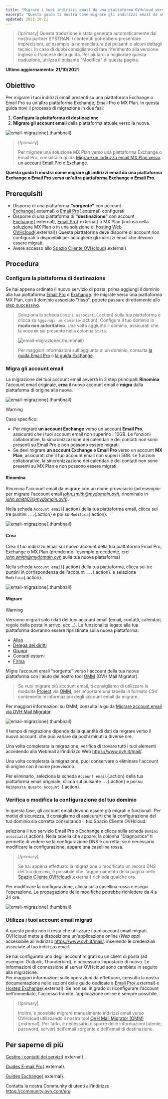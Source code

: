 ```yaml
---
title: "Migrare i tuoi indirizzi email da una piattaforma OVHcloud verso un'altra"
excerpt: "Questa guida ti mostra come migrare gli indirizzi email da una piattaforma Exchange o Email Pro verso un'altra piattaforma Exchange, Email Pro o MX Plan"
updated: 2021-10-21
---
```


> [!primary]
> Questa traduzione è stata generata automaticamente dal nostro partner SYSTRAN. I contenuti potrebbero presentare imprecisioni, ad esempio la nomenclatura dei pulsanti o alcuni dettagli tecnici. In caso di dubbi consigliamo di fare riferimento alla versione inglese o francese della guida. Per aiutarci a migliorare questa traduzione, utilizza il pulsante "Modifica" di questa pagina.
>

**Ultimo aggiornamento: 21/10/2021**


## Obiettivo

Per migrare i tuoi indirizzi email presenti su una piattaforma Exchange o Email Pro su un'altra piattaforma Exchange, Email Pro o MX Plan. In questa guida trovi il processo di migrazione in due fasi:

1. **Configura la piattaforma di destinazione**
2. **Migrare gli account email** dalla piattaforma attuale verso la nuova.

![email-migrazione](images/migration_platform01.gif){.thumbnail}

> [!primary]
>
> Per migrare una soluzione MX Plan verso una piattaforma Exchange o Email Pro, consulta la guida [Migrare un indirizzo email MX Plan verso un account Email Pro o Exchange](/pages/web/emails/migration_control_panel).
>

**Questa guida ti mostra come migrare gli indirizzi email da una piattaforma Exchange o Email Pro verso un'altra piattaforma Exchange o Email Pro.**

## Prerequisiti

- Disporre di una piattaforma **"sorgente"** con account [Exchange](https://www.ovhcloud.com/it/emails/hosted-exchange/){.external} o [Email Pro](https://www.ovhcloud.com/it/emails/email-pro/){.external} configurati
- Disporre di una piattaforma di **"destinazione"** con account [Exchange](https://www.ovhcloud.com/it/emails/hosted-exchange/){.external}, [Email Pro](https://www.ovhcloud.com/it/emails/email-pro/){.external} o MX Plan (inclusa nella soluzione MX Plan o in una soluzione di [hosting Web OVHcloud](https://www.ovhcloud.com/it/web-hosting/){.external}) Questa piattaforma deve disporre di account non configurati o disponibili per accogliere gli indirizzi email che devono essere migrati.
- Avere accesso allo [Spazio Cliente OVHcloud](https://www.ovh.com/auth/?action=gotomanager&from=https://www.ovh.it/&ovhSubsidiary=it){.external}

## Procedura

### Configura la piattaforma di destinazione

Se hai appena ordinato il nuovo servizio di posta, prima aggiungi il dominio alla tua piattaforma [Email Pro](/pages/web/emails-pro/first_config#step-2-aggiungi-il-dominio) o [Exchange](/pages/web/microsoft-collaborative-solutions/exchange_adding_domain). Se migrate verso una piattaforma MX Plan, con il dominio associato "fisso", potrete passare direttamente allo [step successivo](#accountsmigration).

> Seleziona la scheda `Domini associati`{.action} sulla tua piattaforma e clicca su `Aggiungi un dominio`{.action}. Configura il tuo dominio in **modo non autoritativo**. Una volta aggiunto il dominio, assicurati che la voce `OK` sia presente nella colonna `Stato`.
>
> ![email-migrazione](images/migration_platform02.png){.thumbnail}
>
> Per maggiori informazioni sull'aggiunta di un dominio, consulta [la guida Email Pro](/pages/web/emails-pro/first_config#step-2-aggiungi-il-dominio) o [la guida Exchange](/pages/web/microsoft-collaborative-solutions/exchange_adding_domain).

### Migra gli account email <a name="accountsmigration"></a>

La migrazione dei tuoi account email avverrà in 3 step principali: **Rinomina** l'account email originale, **crea** il nuovo account email e **migra** dalla piattaforma di origine alla nuova.

![email-migrazione](images/migration_platform03.gif){.thumbnail}

> [!warning]
>
> Caso specifico:
>
> - Per migrare **un account Exchange** verso un account **Email Pro**, assicurati che i tuoi account email non superino i 10GB. Le funzioni collaborative, la sincronizzazione dei calendari e dei contatti non sono presenti su Email Pro e non possono essere migrati.
> - Se devi migrare **un account Exchange o Email Pro** verso un account **MX Plan**, assicurati che il tuo account email non superi i 5GB. Le funzioni collaborative, la sincronizzazione dei calendari e dei contatti non sono presenti su MX Plan e non possono essere migrati.

#### Rinomina

Rinomina l'account email da migrare con un nome provvisorio (ad esempio: per migrare l'account email *john.smith@mydomain.ovh*, rinominalo in *john.smith01@mydomain.ovh*).

Nella scheda `Account email`{.action} della tua piattaforma email, clicca sui tre puntini `...`{.action} e poi su `Modifica`{.action}.

![email-migrazione](images/migration_platform04.png){.thumbnail}

#### Crea

Crea il tuo indirizzo email sul nuovo account della tua piattaforma Email Pro, Exchange o MX Plan (prendendo l'esempio precedente, crei *john.smith@mydomain.ovh* sulla tua nuova piattaforma)

Nella scheda `Account email`{.action} della tua piattaforma, clicca sui tre puntini in corrispondenza dell'account `...`{.action}. e seleziona `Modifica`{.action}.

![email-migrazione](images/migration_platform05.png){.thumbnail}

#### Migrare

> [!warning]
>
> Verranno migrati solo i dati dei tuoi account email (email, contatti, calendari, regole della posta in arrivo, ecc...). Le funzionalità legate alla tua piattaforma dovranno essere ripristinate sulla nuova piattaforma:
>
> - [Alias](https://docs.ovh.com/it/microsoft-collaborative-solutions/email-alias/)
> - [Delega dei diritti](/pages/web/microsoft-collaborative-solutions/feature_delegation)
> - [Gruppi](/pages/web/microsoft-collaborative-solutions/feature_groups)
> - Contatti esterni
> - [Firma](/pages/web/microsoft-collaborative-solutions/feature_footers)

Migra l'account email "sorgente" verso l'account della tua nuova piattaforma con l'aiuto del nostro tool [OMM](https://omm.ovh.net/) (OVH Mail Migrator).

> Se vuoi migrare più account email, ti consigliamo di utilizzare la modalità [Project](https://docs.ovh.com/it/microsoft-collaborative-solutions/migrazione-account-email-con-ovh-mail-migrator/#project) via [OMM](https://omm.ovh.net/Project/Create), per importare una tabella in formato CSV contenente le informazioni degli account email da migrare.

Per maggiori informazioni su OMM, consulta la guida [Migrare account email via OVH Mail Migrator](https://docs.ovh.com/it/microsoft-collaborative-solutions/migrazione-account-email-con-ovh-mail-migrator/).

![email-migrazione](images/migration_platform06.png){.thumbnail}

Il tempo di migrazione dipende dalla quantità di dati da migrare verso il nuovo account. che può variare da pochi minuti a diverse ore.

Una volta completata la migrazione, verifica di trovare tutti i tuoi elementi accedendo alla Webmail all'indirizzo Web <https://www.ovh.it/mail/>.

Una volta completata la migrazione, puoi conservare o eliminare l'account di origine con il nome provvisorio.

Per eliminarlo, seleziona la scheda `Account email`{.action} della tua piattaforma email originale, clicca sul pulsante`...`{.action} e poi su `Reimposta questo account `{.action}.

### Verifica o modifica la configurazione del tuo dominio

In questa fase, gli account email devono essere già migrati e funzionali. Per motivi di sicurezza, ti consigliamo di assicurarti che la configurazione del tuo dominio sia corretta consultando il tuo Spazio Cliente OVHcloud.

seleziona il tuo servizio Email Pro o Exchange e clicca sulla scheda `Domini associati`{.action}. Nella tabella che appare, la colonna "Diagnostica" ti permette di vedere se la configurazione DNS è corretta: se è necessario modificare la configurazione, appare una casellina rossa.

> [!primary]
>
> Se hai appena effettuato la migrazione o modificato un record DNS del tuo dominio, è possibile che l'aggiornamento della pagina nello [Spazio Cliente OVHcloud](https://www.ovh.com/auth/?action=gotomanager&from=https://www.ovh.it/&ovhSubsidiary=it){.external} richieda qualche ora.
>

Per modificare la configurazione, clicca sulla casellina rossa e esegui l'operazione. La propagazione delle modifiche potrebbe richiedere da 4 a 24 ore.

![email-migrazione](images/check_the_dns_records_associated_domains.png){.thumbnail}

### Utilizza i tuoi account email migrati

A questo punto non ti resta che utilizzare i tuoi account email migrati. OVHcloud mette a disposizione un'applicazione online (_Web app_) accessibile all'indirizzo <https://www.ovh.it/mail/>. inserendo le credenziali associate al tuo indirizzo email.

Se hai configurato uno degli account migrati su un client di posta (ad esempio: Outlook, Thunderbird), è necessario impostarlo di nuovo. Le informazioni di connessione al server OVHcloud sono cambiate in seguito alla migrazione.
<br>Per maggiori informazioni sulle operazioni da effettuare, consulta la nostra documentazione nelle sezioni delle guide dedicate a [Email Pro](/products/web-cloud-email-collaborative-solutions-email-pro){.external} e [Hosted Exchange](/products/web-cloud-email-collaborative-solutions-microsoft-exchange){.external}. Se non sei in grado di riconfigurare l'account nell'immediato, l'accesso tramite l'applicazione online è sempre possibile.

> [!primary]
>
> Inoltre, è possibile migrare manualmente indirizzi email verso OVHcloud utilizzando il nostro tool [OVH Mail Migrator (OMM)](https://omm.ovh.net/){.external}. Per farlo, è necessario disporre delle informazioni (utente, password, server) dell'email sorgente e dell'email di destinazione.
>

## Per saperne di più

[Gestire i contatti dei servizi](/pages/account/customer/managing_contacts){.external} .

[Guides E-mail Pro](/products/web-cloud-email-collaborative-solutions-email-pro){.external}.

[Guides Exchange](/products/web-cloud-email-collaborative-solutions-microsoft-exchange){.external}.

Contatta la nostra Community di utenti all’indirizzo <https://community.ovh.com/en/>.
